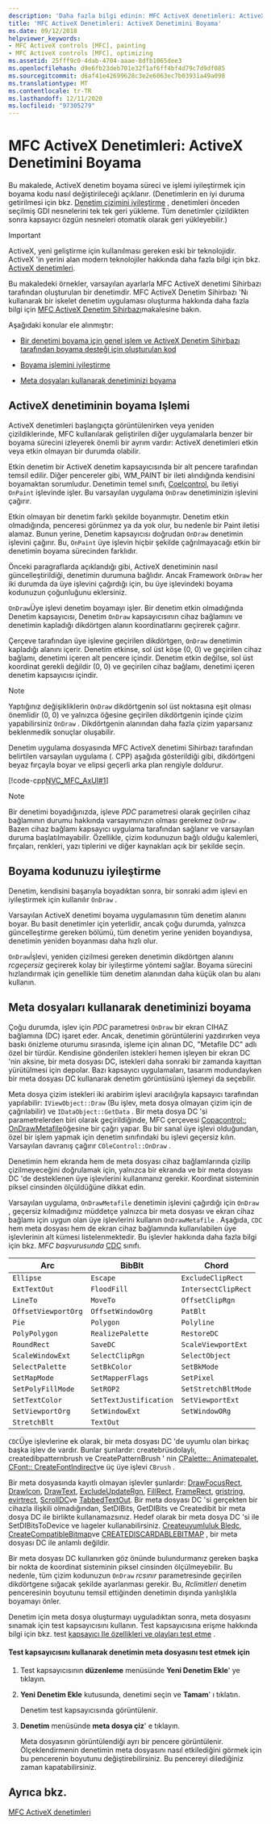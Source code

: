 ```yaml
---
description: 'Daha fazla bilgi edinin: MFC ActiveX denetimleri: ActiveX denetimini boyama'
title: 'MFC ActiveX Denetimleri: ActiveX Denetimini Boyama'
ms.date: 09/12/2018
helpviewer_keywords:
- MFC ActiveX controls [MFC], painting
- MFC ActiveX controls [MFC], optimizing
ms.assetid: 25fff9c0-4dab-4704-aaae-8dfb1065dee3
ms.openlocfilehash: d9e6fb23deb701e32f1af6ff4bf4d79c7d9df085
ms.sourcegitcommit: d6af41e42699628c3e2e6063ec7b03931a49a098
ms.translationtype: MT
ms.contentlocale: tr-TR
ms.lasthandoff: 12/11/2020
ms.locfileid: "97305279"
---
```

# <a name="mfc-activex-controls-painting-an-activex-control"></a>MFC ActiveX Denetimleri: ActiveX Denetimini Boyama

Bu makalede, ActiveX denetim boyama süreci ve işlemi iyileştirmek için boyama kodu nasıl değiştirileceği açıklanır. (Denetimlerin en iyi duruma getirilmesi için bkz. [Denetim çizimini iyileştirme](optimizing-control-drawing.md) , denetimleri önceden seçilmiş GDI nesnelerini tek tek geri yükleme. Tüm denetimler çizildikten sonra kapsayıcı özgün nesneleri otomatik olarak geri yükleyebilir.)

>[!IMPORTANT]
> ActiveX, yeni geliştirme için kullanılması gereken eski bir teknolojidir. ActiveX 'in yerini alan modern teknolojiler hakkında daha fazla bilgi için bkz. [ActiveX denetimleri](activex-controls.md).

Bu makaledeki örnekler, varsayılan ayarlarla MFC ActiveX denetimi Sihirbazı tarafından oluşturulan bir denetimdir. MFC ActiveX Denetim Sihirbazı 'Nı kullanarak bir iskelet denetim uygulaması oluşturma hakkında daha fazla bilgi için [MFC ActiveX Denetim Sihirbazı](reference/mfc-activex-control-wizard.md)makalesine bakın.

Aşağıdaki konular ele alınmıştır:

- [Bir denetimi boyama için genel işlem ve ActiveX Denetim Sihirbazı tarafından boyama desteği için oluşturulan kod](#_core_the_painting_process_of_an_activex_control)

- [Boyama işlemini iyileştirme](#_core_optimizing_your_paint_code)

- [Meta dosyaları kullanarak denetiminizi boyama](#_core_painting_your_control_using_metafiles)

## <a name="the-painting-process-of-an-activex-control"></a><a name="_core_the_painting_process_of_an_activex_control"></a> ActiveX denetiminin boyama Işlemi

ActiveX denetimleri başlangıçta görüntülenirken veya yeniden çizildiklerinde, MFC kullanılarak geliştirilen diğer uygulamalarla benzer bir boyama sürecini izleyerek önemli bir ayrım vardır: ActiveX denetimleri etkin veya etkin olmayan bir durumda olabilir.

Etkin denetim bir ActiveX denetim kapsayıcısında bir alt pencere tarafından temsil edilir. Diğer pencereler gibi, WM_PAINT bir ileti alındığında kendisini boyamaktan sorumludur. Denetimin temel sınıfı, [Coelcontrol](reference/colecontrol-class.md), bu iletiyi `OnPaint` işlevinde işler. Bu varsayılan uygulama `OnDraw` denetiminizin işlevini çağırır.

Etkin olmayan bir denetim farklı şekilde boyanmıştır. Denetim etkin olmadığında, penceresi görünmez ya da yok olur, bu nedenle bir Paint iletisi alamaz. Bunun yerine, Denetim kapsayıcısı doğrudan `OnDraw` denetimin işlevini çağırır. Bu, `OnPaint` üye işlevin hiçbir şekilde çağrılmayacağı etkin bir denetimin boyama sürecinden farklıdır.

Önceki paragraflarda açıklandığı gibi, ActiveX denetiminin nasıl güncelleştirildiği, denetimin durumuna bağlıdır. Ancak Framework `OnDraw` her iki durumda da üye işlevini çağırdığı için, bu üye işlevindeki boyama kodunuzun çoğunluğunu eklersiniz.

`OnDraw`Üye işlevi denetim boyamayı işler. Bir denetim etkin olmadığında Denetim kapsayıcısı, Denetim `OnDraw` kapsayıcısının cihaz bağlamını ve denetimin kapladığı dikdörtgen alanın koordinatlarını geçirerek çağırır.

Çerçeve tarafından üye işlevine geçirilen dikdörtgen, `OnDraw` denetimin kapladığı alanını içerir. Denetim etkinse, sol üst köşe (0, 0) ve geçirilen cihaz bağlamı, denetimi içeren alt pencere içindir. Denetim etkin değilse, sol üst koordinat gerekli değildir (0, 0) ve geçirilen cihaz bağlamı, denetimi içeren denetim kapsayıcısı içindir.

> [!NOTE]
> Yaptığınız değişikliklerin `OnDraw` dikdörtgenin sol üst noktasına eşit olması önemlidir (0, 0) ve yalnızca öğesine geçirilen dikdörtgenin içinde çizim yapabilirsiniz `OnDraw` . Dikdörtgenin alanından daha fazla çizim yaparsanız beklenmedik sonuçlar oluşabilir.

Denetim uygulama dosyasında MFC ActiveX denetimi Sihirbazı tarafından belirtilen varsayılan uygulama (. CPP) aşağıda gösterildiği gibi, dikdörtgeni beyaz fırçayla boyar ve elipsi geçerli arka plan rengiyle doldurur.

[!code-cpp[NVC_MFC_AxUI#1](codesnippet/cpp/mfc-activex-controls-painting-an-activex-control_1.cpp)]

> [!NOTE]
> Bir denetimi boyadığınızda, işleve *PDC* parametresi olarak geçirilen cihaz bağlamının durumu hakkında varsayımınızın olması gerekmez `OnDraw` . Bazen cihaz bağlamı kapsayıcı uygulama tarafından sağlanır ve varsayılan duruma başlatılmayabilir. Özellikle, çizim kodunuzun bağlı olduğu kalemleri, fırçaları, renkleri, yazı tiplerini ve diğer kaynakları açık bir şekilde seçin.

## <a name="optimizing-your-paint-code"></a><a name="_core_optimizing_your_paint_code"></a> Boyama kodunuzu iyileştirme

Denetim, kendisini başarıyla boyadıktan sonra, bir sonraki adım işlevi en iyileştirmek için kullanılır `OnDraw` .

Varsayılan ActiveX denetimi boyama uygulamasının tüm denetim alanını boyar. Bu basit denetimler için yeterlidir, ancak çoğu durumda, yalnızca güncelleştirme gereken bölümü, tüm denetim yerine yeniden boyandıysa, denetimin yeniden boyanması daha hızlı olur.

`OnDraw`İşlevi, yeniden çizilmesi gereken denetimin dikdörtgen alanını *rcgeçersiz* geçirerek kolay bir iyileştirme yöntemi sağlar. Boyama sürecini hızlandırmak için genellikle tüm denetim alanından daha küçük olan bu alanı kullanın.

## <a name="painting-your-control-using-metafiles"></a><a name="_core_painting_your_control_using_metafiles"></a> Meta dosyaları kullanarak denetiminizi boyama

Çoğu durumda, işlev için *PDC* parametresi `OnDraw` bir ekran CIHAZ bağlamına (DC) işaret eder. Ancak, denetimin görüntülerini yazdırırken veya baskı önizleme oturumu sırasında, işleme için alınan DC, "Metafile DC" adlı özel bir türdür. Kendisine gönderilen istekleri hemen işleyen bir ekran DC 'nin aksine, bir meta dosyası DC, istekleri daha sonraki bir zamanda kayıttan yürütülmesi için depolar. Bazı kapsayıcı uygulamaları, tasarım modundayken bir meta dosyası DC kullanarak denetim görüntüsünü işlemeyi da seçebilir.

Meta dosya çizim istekleri iki arabirim işlevi aracılığıyla kapsayıcı tarafından yapılabilir: `IViewObject::Draw` (Bu işlev, meta dosya olmayan çizim için de çağrılabilir) ve `IDataObject::GetData` . Bir meta dosya DC 'si parametrelerden biri olarak geçirildiğinde, MFC çerçevesi [Copacontrol:: OnDrawMetafile](reference/colecontrol-class.md#ondrawmetafile)öğesine bir çağrı yapar. Bu bir sanal üye işlevi olduğundan, özel bir işlem yapmak için denetim sınıfındaki bu işlevi geçersiz kılın. Varsayılan davranış çağırır `COleControl::OnDraw` .

Denetimin hem ekranda hem de meta dosyası cihaz bağlamlarında çizilip çizilmeyeceğini doğrulamak için, yalnızca bir ekranda ve bir meta dosyası DC 'de desteklenen üye işlevlerini kullanmanız gerekir. Koordinat sisteminin piksel cinsinden ölçüldüğüne dikkat edin.

Varsayılan uygulama, `OnDrawMetafile` denetimin işlevini çağırdığı için `OnDraw` , geçersiz kılmadığınız müddetçe yalnızca bir meta dosyası ve ekran cihaz bağlamı için uygun olan üye işlevlerini kullanın `OnDrawMetafile` . Aşağıda, `CDC` hem meta dosyası hem de ekran cihaz bağlamında kullanılabilen üye işlevlerinin alt kümesi listelenmektedir. Bu işlevler hakkında daha fazla bilgi için bkz. *MFC başvurusunda* [CDC](reference/cdc-class.md) sınıfı.

|Arc|BibBlt|Chord|
|---------|------------|-----------|
|`Ellipse`|`Escape`|`ExcludeClipRect`|
|`ExtTextOut`|`FloodFill`|`IntersectClipRect`|
|`LineTo`|`MoveTo`|`OffsetClipRgn`|
|`OffsetViewportOrg`|`OffsetWindowOrg`|`PatBlt`|
|`Pie`|`Polygon`|`Polyline`|
|`PolyPolygon`|`RealizePalette`|`RestoreDC`|
|`RoundRect`|`SaveDC`|`ScaleViewportExt`|
|`ScaleWindowExt`|`SelectClipRgn`|`SelectObject`|
|`SelectPalette`|`SetBkColor`|`SetBkMode`|
|`SetMapMode`|`SetMapperFlags`|`SetPixel`|
|`SetPolyFillMode`|`SetROP2`|`SetStretchBltMode`|
|`SetTextColor`|`SetTextJustification`|`SetViewportExt`|
|`SetViewportOrg`|`SetWindowExt`|`SetWindowORg`|
|`StretchBlt`|`TextOut`||

`CDC`Üye işlevlerine ek olarak, bir meta dosyası DC 'de uyumlu olan birkaç başka işlev de vardır. Bunlar şunlardır: createbrüsdolaylı, createdibpatternbrush ve CreatePatternBrush ' nin [CPalette:: Animatepalet](reference/cpalette-class.md#animatepalette), [CFont:: CreateFontIndirect](reference/cfont-class.md#createfontindirect)ve üç üye işlevi `CBrush` . [](reference/cbrush-class.md#createbrushindirect) [](reference/cbrush-class.md#createdibpatternbrush) [](reference/cbrush-class.md#createpatternbrush)

Bir meta dosyasında kayıtlı olmayan işlevler şunlardır: [DrawFocusRect](reference/cdc-class.md#drawfocusrect), [DrawIcon](reference/cdc-class.md#drawicon), [DrawText](reference/cdc-class.md#drawtext), [ExcludeUpdateRgn](reference/cdc-class.md#excludeupdatergn), [FillRect](reference/cdc-class.md#fillrect), [FrameRect](reference/cdc-class.md#framerect), [gristring](reference/cdc-class.md#graystring), [evirtrect](reference/cdc-class.md#invertrect), [ScrollDC](reference/cdc-class.md#scrolldc)ve [TabbedTextOut](reference/cdc-class.md#tabbedtextout). Bir meta dosyası DC 'si gerçekten bir cihazla ilişkili olmadığından, SetDIBits, GetDIBits ve Createdibit bir meta dosya DC ile birlikte kullanamazsınız. Hedef olarak bir meta dosya DC 'si ile SetDIBitsToDevice ve lıageler kullanabilirsiniz. [Createuyumluluk Bledc](reference/cdc-class.md#createcompatibledc), [CreateCompatibleBitmap](reference/cbitmap-class.md#createcompatiblebitmap)ve [CREATEDISCARDABLEBITMAP](reference/cbitmap-class.md#creatediscardablebitmap) , bir meta dosyası DC ile anlamlı değildir.

Bir meta dosyası DC kullanırken göz önünde bulundurmanız gereken başka bir nokta de koordinat sisteminin piksel cinsinden ölçülmeyebilir. Bu nedenle, tüm çizim kodunuzun `OnDraw` *rcsınır* parametresinde geçirilen dikdörtgene sığacak şekilde ayarlanması gerekir. Bu, *Rclimitleri* denetim penceresinin boyutunu temsil ettiğinden denetimin dışında yanlışlıkla boyamayı önler.

Denetim için meta dosya oluşturmayı uyguladıktan sonra, meta dosyasını sınamak için test kapsayıcısını kullanın. Test kapsayıcısına erişme hakkında bilgi için bkz. test [kapsayıcı Ile özellikleri ve olayları test etme](testing-properties-and-events-with-test-container.md) .

#### <a name="to-test-the-controls-metafile-using-test-container"></a>Test kapsayıcısını kullanarak denetimin meta dosyasını test etmek için

1. Test kapsayıcısının **düzenleme** menüsünde **Yeni Denetim Ekle**' ye tıklayın.

1. **Yeni Denetim Ekle** kutusunda, denetimi seçin ve **Tamam**' ı tıklatın.

   Denetim test kapsayıcısında görüntülenir.

1. **Denetim** menüsünde **meta dosya çiz**' e tıklayın.

   Meta dosyasının görüntülendiği ayrı bir pencere görüntülenir. Ölçeklendirmenin denetimin meta dosyasını nasıl etkilediğini görmek için bu pencerenin boyutunu değiştirebilirsiniz. Bu pencereyi dilediğiniz zaman kapatabilirsiniz.

## <a name="see-also"></a>Ayrıca bkz.

[MFC ActiveX denetimleri](mfc-activex-controls.md)
